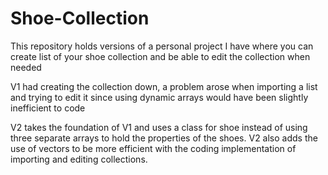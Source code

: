 # Shoe-Collection


This repository holds versions of a personal project I have where you can create list of your shoe collection and be able to edit 
the collection when needed

V1 had creating the collection down, a problem arose when importing a list and trying to edit it since using dynamic arrays would have been
slightly inefficient to code

V2 takes the foundation of V1 and uses a class for shoe instead of using three separate arrays to hold the properties of the shoes. V2 also
adds the use of vectors to be more efficient with the coding implementation of importing and editing collections.
